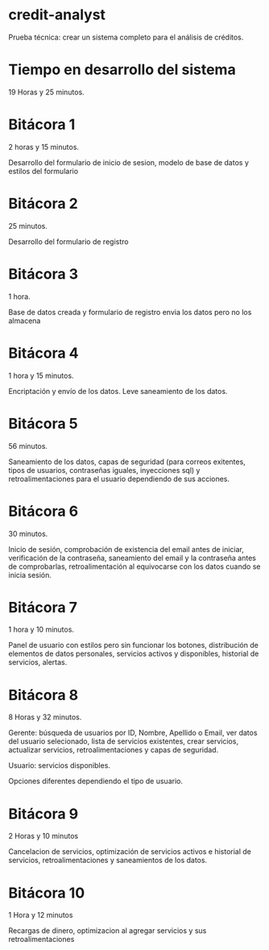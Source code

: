 # credit-analyst
Prueba técnica: crear un sistema completo para el análisis de créditos.

# Tiempo en desarrollo del sistema
19 Horas y 25 minutos.

# Bitácora 1
2 horas y 15 minutos.

Desarrollo del formulario de inicio de sesion, modelo de base de datos y estilos del formulario

# Bitácora 2
25 minutos.

Desarrollo del formulario de registro

# Bitácora 3
1 hora.

Base de datos creada y formulario de registro envia los datos pero no los almacena

# Bitácora 4
1 hora y 15 minutos.

Encriptación y envío de los datos. Leve saneamiento de los datos.

# Bitácora 5
56 minutos.

Saneamiento de los datos, capas de seguridad (para correos exitentes, tipos de usuarios, contraseñas iguales, inyecciones sql) y retroalimentaciones para el usuario dependiendo de sus acciones.

# Bitácora 6
30 minutos.

Inicio de sesión, comprobación de existencia del email antes de iniciar, verificación de la contraseña, saneamiento del email y la contraseña antes de comprobarlas, retroalimentación al equivocarse con los datos cuando se inicia sesión.

# Bitácora 7 
1 hora y 10 minutos.

Panel de usuario con estilos pero sin funcionar los botones, distribución de elementos de datos personales, servicios activos y disponibles, historial de servicios, alertas.

# Bitácora 8
8 Horas y 32 minutos.

Gerente: búsqueda de usuarios por ID, Nombre, Apellido o Email, ver datos del usuario selecionado, lista de servicios existentes, crear servicios, actualizar servicios, retroalimentaciones y capas de seguridad.

Usuario: servicios disponibles.

Opciones diferentes dependiendo el tipo de usuario.

# Bitácora 9
2 Horas y 10 minutos

Cancelacion de servicios, optimización de servicios activos e historial de servicios, retroalimentaciones y saneamientos de los datos.

# Bitácora 10
1 Hora y 12 minutos

Recargas de dinero, optimizacion al agregar servicios y sus retroalimentaciones